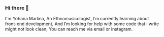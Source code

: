 ### Hi there 👋 

I'm Yohana Marlina, An Ethnomusicologist,
I’m currently learning about front-end development,
And I’m looking for help with some code that i write might not look clean,
You can reach me via email or instagram.
<!--
**Yohanamarlina/Yohanamarlina** is a ✨ _special_ ✨ repository because its `README.md` (this file) appears on your GitHub profile.

Here are some ideas to get you started:

- 🔭 I’m currently working on ...
- 🌱 I’m currently learning about front-end development.
- 👯 I’m looking to collaborate on ...
- 🤔 I’m looking for help with some code that might not look clean
- 💬 Ask me about ...
- 📫 How to reach me: ...
- 😄 Pronouns: ...
- ⚡ Fun fact: ...
-->
